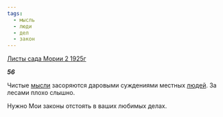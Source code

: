 ```yaml
---
tags:
  - мысль
  - люди
  - дел
  - закон
---
```

[Листы сада Мории 2 1925г](https://127.0.0.1:4002/agni/1925)

___56___

Чистые [мысли](../../../tags/#мысль) засоряются даровыми суждениями местных [людей](../../../tags/#люди). За лесами плохо слышно.   

Нужно Мои законы отстоять в ваших любимых делах.   


